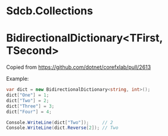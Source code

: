 # Sdcb.Collections

# BidirectionalDictionary<TFirst, TSecond>
Copied from https://github.com/dotnet/corefxlab/pull/2613

Example: 
```csharp
var dict = new BidirectionalDictionary<string, int>();
dict["One"] = 1;
dict["Two"] = 2;
dict["Three"] = 3;
dict["Four"] = 4;

Console.WriteLine(dict["Two"]);     // 2
Console.WriteLine(dict.Reverse[2]); // Two
```
